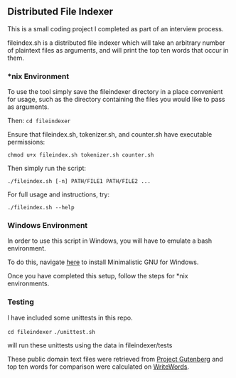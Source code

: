 ## Distributed File Indexer

This is a small coding project I completed as part of an interview process.

fileindex.sh is a distributed file indexer which will take an arbitrary number
of plaintext files as arguments, and will print the top ten words that occur
in them.

### *nix Environment 
To use the tool simply save the fileindexer directory in a place convenient 
for usage, such as the directory containing the files you would like to pass as arguments.

Then:
`cd fileindexer`

Ensure that fileindex.sh, tokenizer.sh, and counter.sh  have executable 
permissions:

`chmod u+x fileindex.sh tokenizer.sh counter.sh`

Then simply run the script:

`./fileindex.sh [-n] PATH/FILE1 PATH/FILE2 ...`

For full usage and instructions, try:

`./fileindex.sh --help`

### Windows Environment

In order to use this script in Windows, you will have to emulate a bash 
environment.

To do this, navigate [here](http://www.mingw.org/wiki/Getting_Started) to 
install Minimalistic GNU for Windows.

Once you have completed this setup, follow the steps for *nix environments.

### Testing

I have included some unittests in this repo.

`cd fileindexer`
`./unittest.sh`

will run these unittests using the data in fileindexer/tests

These public domain text files were retrieved from [Project Gutenberg](http://gutenburg.org)
and top ten words for comparison were calculated on [WriteWords](http://www.writewords.org.uk/word_count.asp).

